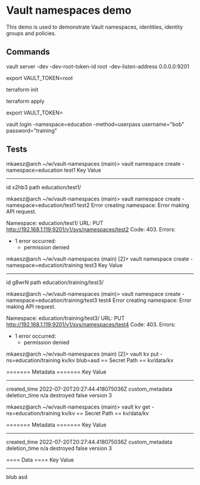 # Vault namespaces demo

This demo is used to demonstrate Vault namespaces, identities, identity groups and policies.

## Commands
vault server -dev -dev-root-token-id root -dev-listen-address 0.0.0.0:9201

export VAULT_TOKEN=root

terraform init

terraform apply

export VAULT_TOKEN=

vault login -namespace=education -method=userpass username="bob" password="training"

## Tests

mkaesz@arch ~/w/vault-namespaces (main)> vault namespace create -namespace=education test1
Key     Value
---     -----
id      x2hb3
path    education/test1/


mkaesz@arch ~/w/vault-namespaces (main)> vault namespace create -namespace=education/test1 test2
Error creating namespace: Error making API request.

Namespace: education/test1/
URL: PUT http://192.168.1.119:9201/v1/sys/namespaces/test2
Code: 403. Errors:

* 1 error occurred:
	* permission denied


mkaesz@arch ~/w/vault-namespaces (main) [2]> vault namespace create -namespace=education/training test3
Key     Value
---     -----
id      g8wrN
path    education/training/test3/


mkaesz@arch ~/w/vault-namespaces (main)> vault namespace create -namespace=education/training/test3 test4
Error creating namespace: Error making API request.

Namespace: education/training/test3/
URL: PUT http://192.168.1.119:9201/v1/sys/namespaces/test4
Code: 403. Errors:

* 1 error occurred:
	* permission denied

mkaesz@arch ~/w/vault-namespaces (main) [2]> vault kv put -ns=education/training kv/kv blub=asd
== Secret Path ==
kv/data/kv

======= Metadata =======
Key                Value
---                -----
created_time       2022-07-20T20:27:44.418075036Z
custom_metadata    <nil>
deletion_time      n/a
destroyed          false
version            3


mkaesz@arch ~/w/vault-namespaces (main)> vault kv get -ns=education/training kv/kv
== Secret Path ==
kv/data/kv

======= Metadata =======
Key                Value
---                -----
created_time       2022-07-20T20:27:44.418075036Z
custom_metadata    <nil>
deletion_time      n/a
destroyed          false
version            3

==== Data ====
Key     Value
---     -----
blub    asd

```
